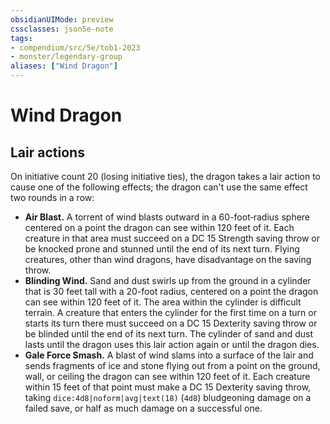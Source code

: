 ```yaml
---
obsidianUIMode: preview
cssclasses: json5e-note
tags:
- compendium/src/5e/tob1-2023
- monster/legendary-group
aliases: ["Wind Dragon"]
---
```

# Wind Dragon

## Lair actions


On initiative count 20 (losing initiative ties), the dragon takes a lair action to cause one of the following effects; the dragon can't use the same effect two rounds in a row:

- **Air Blast.** A torrent of wind blasts outward in a 60-foot‑radius sphere centered on a point the dragon can see within 120 feet of it. Each creature in that area must succeed on a DC 15 Strength saving throw or be knocked prone and stunned until the end of its next turn. Flying creatures, other than wind dragons, have disadvantage on the saving throw.  
- **Blinding Wind.** Sand and dust swirls up from the ground in a cylinder that is 30 feet tall with a 20-foot radius, centered on a point the dragon can see within 120 feet of it. The area within the cylinder is difficult terrain. A creature that enters the cylinder for the first time on a turn or starts its turn there must succeed on a DC 15 Dexterity saving throw or be blinded until the end of its next turn. The cylinder of sand and dust lasts until the dragon uses this lair action again or until the dragon dies.  
- **Gale Force Smash.** A blast of wind slams into a surface of the lair and sends fragments of ice and stone flying out from a point on the ground, wall, or ceiling the dragon can see within 120 feet of it. Each creature within 15 feet of that point must make a DC 15 Dexterity saving throw, taking `dice:4d8|noform|avg|text(18)` (`4d8`) bludgeoning damage on a failed save, or half as much damage on a successful one.